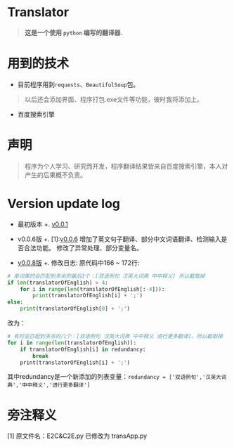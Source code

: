 # Translator
> **这是一个使用 `python` 编写的翻译器.**

# 用到的技术
* 目前程序用到`requests`、`BeautifulSoup`包。
> 以后还会添加界面、程序打包.exe文件等功能，彼时我将添加上。
* 百度搜索引擎

# 声明
> 程序为个人学习、研究而开发，程序翻译结果皆来自百度搜索引擎，本人对产生的后果概不负责。

# Version update log
* 最初版本
  +. [v0.0.1](translator.py)

* v0.0.6版
  +. [1]:[v0.0.6](E2C&C2E.py)
增加了英文句子翻译、部分中文词语翻译、检测输入是否合法功能。
修改了异常处理、部分变量名。

* [v0.0.8版](transApp.py)
  +. 修改日志:
原代码中166 ~ 172行:
```python
# 单词类的会匹配到多余的最后3个：[双语例句 汉英大词典 中中释义] 所以截取掉
if len(translatorOfEnglish) > 4:
    for i in range(len(translatorOfEnglish[:-4])):
        print(translatorOfEnglish[i] + ';')
else:
    print(translatorOfEnglish[0] + ';')
```
改为：
```python
# 有时会匹配到多余的几个：[双语例句 汉英大词典 中中释义 进行更多翻译]。所以截取掉
for i in range(len(translatorOfEnglish)):
    if translatorOfEnglish[i] in redundancy:
        break
    print(translatorOfEnglish[i] + ';')
```
其中redundancy是一个新添加的列表变量：`redundancy = ['双语例句','汉英大词典','中中释义','进行更多翻译']`

# 旁注释义
[1] 原文件名：E2C&C2E.py 已修改为 transApp.py
